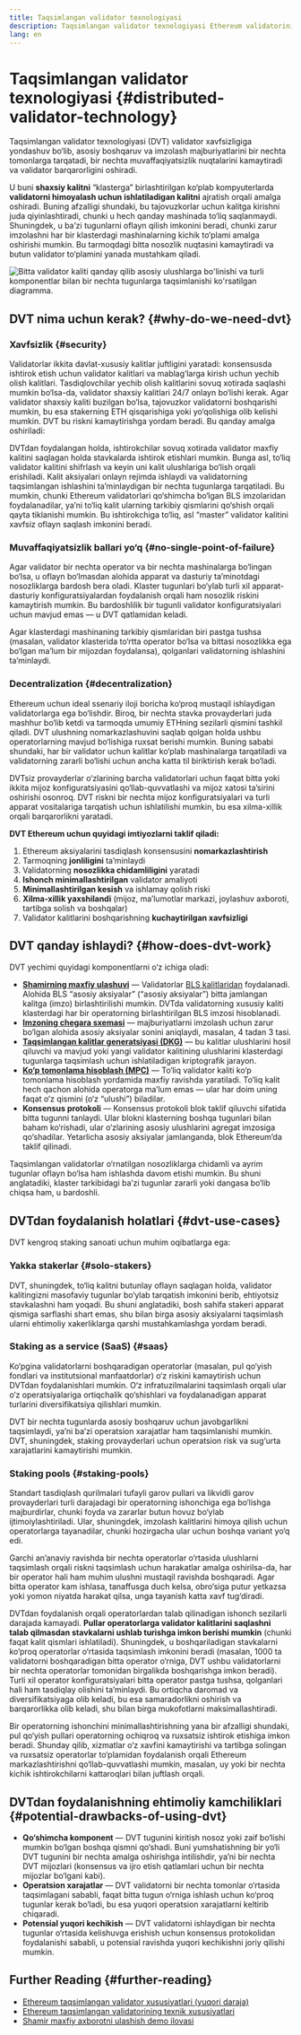 ```yaml
---
title: Taqsimlangan validator texnologiyasi
description: Taqsimlangan validator texnologiyasi Ethereum validatorining bir nechta tomonlar tomonidan taqsimlangan ishlashini ta’minlaydi.
lang: en
---
```


# Taqsimlangan validator texnologiyasi {#distributed-validator-technology}

Taqsimlangan validator texnologiyasi (DVT) validator xavfsizligiga yondashuv bo‘lib, asosiy boshqaruv va imzolash majburiyatlarini bir nechta tomonlarga tarqatadi, bir nechta muvaffaqiyatsizlik nuqtalarini kamaytiradi va validator barqarorligini oshiradi.

U buni **shaxsiy kalitni** “klasterga” birlashtirilgan ko‘plab kompyuterlarda **validatorni himoyalash uchun ishlatiladigan kalitni** ajratish orqali amalga oshiradi. Buning afzalligi shundaki, bu tajovuzkorlar uchun kalitga kirishni juda qiyinlashtiradi, chunki u hech qanday mashinada to‘liq saqlanmaydi. Shuningdek, u ba’zi tugunlarni oflayn qilish imkonini beradi, chunki zarur imzolashni har bir klasterdagi mashinalarning kichik to‘plami amalga oshirishi mumkin. Bu tarmoqdagi bitta nosozlik nuqtasini kamaytiradi va butun validator to‘plamini yanada mustahkam qiladi.

![Bitta validator kaliti qanday qilib asosiy ulushlarga bo'linishi va turli komponentlar bilan bir nechta tugunlarga taqsimlanishi ko'rsatilgan diagramma.](./dvt-cluster.png)

## DVT nima uchun kerak? {#why-do-we-need-dvt}

### Xavfsizlik {#security}

Validatorlar ikkita davlat-xususiy kalitlar juftligini yaratadi: konsensusda ishtirok etish uchun validator kalitlari va mablag‘larga kirish uchun yechib olish kalitlari. Tasdiqlovchilar yechib olish kalitlarini sovuq xotirada saqlashi mumkin bo‘lsa-da, validator shaxsiy kalitlari 24/7 onlayn bo‘lishi kerak. Agar validator shaxsiy kaliti buzilgan bo‘lsa, tajovuzkor validatorni boshqarishi mumkin, bu esa stakerning ETH qisqarishiga yoki yo‘qolishiga olib kelishi mumkin. DVT bu riskni kamaytirishga yordam beradi. Bu qanday amalga oshiriladi:

DVTdan foydalangan holda, ishtirokchilar sovuq xotirada validator maxfiy kalitini saqlagan holda stavkalarda ishtirok etishlari mumkin. Bunga asl, to‘liq validator kalitini shifrlash va keyin uni kalit ulushlariga bo‘lish orqali erishiladi. Kalit aksiyalari onlayn rejimda ishlaydi va validatorning taqsimlangan ishlashini ta’minlaydigan bir nechta tugunlarga tarqatiladi. Bu mumkin, chunki Ethereum validatorlari qo‘shimcha bo‘lgan BLS imzolaridan foydalanadilar, ya’ni to‘liq kalit ularning tarkibiy qismlarini qo‘shish orqali qayta tiklanishi mumkin. Bu ishtirokchiga to‘liq, asl “master” validator kalitini xavfsiz oflayn saqlash imkonini beradi.

### Muvaffaqiyatsizlik ballari yo‘q {#no-single-point-of-failure}

Agar validator bir nechta operator va bir nechta mashinalarga bo‘lingan bo‘lsa, u oflayn bo‘lmasdan alohida apparat va dasturiy ta’minotdagi nosozliklarga bardosh bera oladi. Klaster tugunlari bo‘ylab turli xil apparat-dasturiy konfiguratsiyalardan foydalanish orqali ham nosozlik riskini kamaytirish mumkin. Bu bardoshlilik bir tugunli validator konfiguratsiyalari uchun mavjud emas — u DVT qatlamidan keladi.

Agar klasterdagi mashinaning tarkibiy qismlaridan biri pastga tushsa (masalan, validator klasterida to‘rtta operator bo‘lsa va bittasi nosozlikka ega bo‘lgan ma’lum bir mijozdan foydalansa), qolganlari validatorning ishlashini ta’minlaydi.

### Decentralization {#decentralization}

Ethereum uchun ideal ssenariy iloji boricha ko‘proq mustaqil ishlaydigan validatorlarga ega bo‘lishdir. Biroq, bir nechta stavka provayderlari juda mashhur bo‘lib ketdi va tarmoqda umumiy ETHning sezilarli qismini tashkil qiladi. DVT ulushning nomarkazlashuvini saqlab qolgan holda ushbu operatorlarning mavjud bo‘lishiga ruxsat berishi mumkin. Buning sababi shundaki, har bir validator uchun kalitlar ko‘plab mashinalarga tarqatiladi va validatorning zararli bo‘lishi uchun ancha katta til biriktirish kerak bo‘ladi.

DVTsiz provayderlar o‘zlarining barcha validatorlari uchun faqat bitta yoki ikkita mijoz konfiguratsiyasini qo‘llab-quvvatlashi va mijoz xatosi ta’sirini oshirishi osonroq. DVT riskni bir nechta mijoz konfiguratsiyalari va turli apparat vositalariga tarqatish uchun ishlatilishi mumkin, bu esa xilma-xillik orqali barqarorlikni yaratadi.

**DVT Ethereum uchun quyidagi imtiyozlarni taklif qiladi:**

1. Ethereum aksiyalarini tasdiqlash konsensusini **nomarkazlashtirish**
2. Tarmoqning **jonliligini** ta’minlaydi
3. Validatorning **nosozlikka chidamliligini** yaratadi
4. **Ishonch minimallashtirilgan** validator amaliyoti
5. **Minimallashtirilgan kesish** va ishlamay qolish riski
6. **Xilma-xillik yaxshilandi** (mijoz, ma’lumotlar markazi, joylashuv axboroti, tartibga solish va boshqalar)
7. Validator kalitlarini boshqarishning **kuchaytirilgan xavfsizligi**

## DVT qanday ishlaydi? {#how-does-dvt-work}

DVT yechimi quyidagi komponentlarni o‘z ichiga oladi:

- **[Shamirning maxfiy ulashuvi](https://medium.com/@keylesstech/a-beginners-guide-to-shamir-s-secret-sharing-e864efbf3648)** — Validatorlar [BLS kalitlaridan](https://en.wikipedia.org/wiki/BLS_digital_signature) foydalanadi. Alohida BLS “asosiy aksiyalar” (“asosiy aksiyalar”) bitta jamlangan kalitga (imzo) birlashtirilishi mumkin. DVTda validatorning xususiy kaliti klasterdagi har bir operatorning birlashtirilgan BLS imzosi hisoblanadi.
- **[Imzoning chegara sxemasi](https://medium.com/nethermind-eth/threshold-signature-schemes-36f40bc42aca)** — majburiyatlarni imzolash uchun zarur bo‘lgan alohida asosiy aksiyalar sonini aniqlaydi, masalan, 4 tadan 3 tasi.
- **[Taqsimlangan kalitlar generatsiyasi (DKG)](https://medium.com/toruslabs/what-distributed-key-generation-is-866adc79620)** — bu kalitlar ulushlarini hosil qiluvchi va mavjud yoki yangi validator kalitining ulushlarini klasterdagi tugunlarga taqsimlash uchun ishlatiladigan kriptografik jarayon.
- **[Ko‘p tomonlama hisoblash (MPC)](https://messari.io/report/applying-multiparty-computation-to-the-world-of-blockchains)** — To‘liq validator kaliti ko‘p tomonlama hisoblash yordamida maxfiy ravishda yaratiladi. To‘liq kalit hech qachon alohida operatorga ma’lum emas — ular har doim uning faqat o‘z qismini (o‘z “ulushi”) biladilar.
- **Konsensus protokoli** — Konsensus protokoli blok taklif qiluvchi sifatida bitta tugunni tanlaydi. Ular blokni klasterning boshqa tugunlari bilan baham ko‘rishadi, ular o‘zlarining asosiy ulushlarini agregat imzosiga qo‘shadilar. Yetarlicha asosiy aksiyalar jamlanganda, blok Ethereumʼda taklif qilinadi.

Taqsimlangan validatorlar o‘rnatilgan nosozliklarga chidamli va ayrim tugunlar oflayn bo‘lsa ham ishlashda davom etishi mumkin. Bu shuni anglatadiki, klaster tarkibidagi ba’zi tugunlar zararli yoki dangasa bo‘lib chiqsa ham, u bardoshli.

## DVTdan foydalanish holatlari {#dvt-use-cases}

DVT kengroq staking sanoati uchun muhim oqibatlarga ega:

### Yakka stakerlar {#solo-stakers}

DVT, shuningdek, to‘liq kalitni butunlay oflayn saqlagan holda, validator kalitingizni masofaviy tugunlar bo‘ylab tarqatish imkonini berib, ehtiyotsiz stavkalashni ham yoqadi. Bu shuni anglatadiki, bosh sahifa stakeri apparat qismiga sarflashi shart emas, shu bilan birga asosiy aksiyalarni taqsimlash ularni ehtimoliy xakerliklarga qarshi mustahkamlashga yordam beradi.

### Staking as a service (SaaS) {#saas}

Ko‘pgina validatorlarni boshqaradigan operatorlar (masalan, pul qo‘yish fondlari va institutsional manfaatdorlar) o‘z riskini kamaytirish uchun DVTdan foydalanishlari mumkin. O‘z infratuzilmalarini taqsimlash orqali ular o‘z operatsiyalariga ortiqchalik qo‘shishlari va foydalanadigan apparat turlarini diversifikatsiya qilishlari mumkin.

DVT bir nechta tugunlarda asosiy boshqaruv uchun javobgarlikni taqsimlaydi, ya’ni ba’zi operatsion xarajatlar ham taqsimlanishi mumkin. DVT, shuningdek, staking provayderlari uchun operatsion risk va sug‘urta xarajatlarini kamaytirishi mumkin.

### Staking pools {#staking-pools}

Standart tasdiqlash qurilmalari tufayli garov pullari va likvidli garov provayderlari turli darajadagi bir operatorning ishonchiga ega bo‘lishga majburdirlar, chunki foyda va zararlar butun hovuz bo‘ylab ijtimoiylashtiriladi. Ular, shuningdek, imzolash kalitlarini himoya qilish uchun operatorlarga tayanadilar, chunki hozirgacha ular uchun boshqa variant yo‘q edi.

Garchi an’anaviy ravishda bir nechta operatorlar o‘rtasida ulushlarni taqsimlash orqali riskni taqsimlash uchun harakatlar amalga oshirilsa-da, har bir operator hali ham muhim ulushni mustaqil ravishda boshqaradi. Agar bitta operator kam ishlasa, tanaffusga duch kelsa, obro‘siga putur yetkazsa yoki yomon niyatda harakat qilsa, unga tayanish katta xavf tug‘diradi.

DVTdan foydalanish orqali operatorlardan talab qilinadigan ishonch sezilarli darajada kamayadi. **Pullar operatorlarga validator kalitlarini saqlashni talab qilmasdan stavkalarni ushlab turishga imkon berishi mumkin** (chunki faqat kalit qismlari ishlatiladi). Shuningdek, u boshqariladigan stavkalarni ko‘proq operatorlar o‘rtasida taqsimlash imkonini beradi (masalan, 1000 ta validatorni boshqaradigan bitta operator o‘rniga, DVT ushbu validatorlarni bir nechta operatorlar tomonidan birgalikda boshqarishga imkon beradi). Turli xil operator konfiguratsiyalari bitta operator pastga tushsa, qolganlari hali ham tasdiqlay olishini ta’minlaydi. Bu ortiqcha daromad va diversifikatsiyaga olib keladi, bu esa samaradorlikni oshirish va barqarorlikka olib keladi, shu bilan birga mukofotlarni maksimallashtiradi.

Bir operatorning ishonchini minimallashtirishning yana bir afzalligi shundaki, pul qo‘yish pullari operatorning ochiqroq va ruxsatsiz ishtirok etishiga imkon beradi. Shunday qilib, xizmatlar o‘z xavfini kamaytirishi va tartibga solingan va ruxsatsiz operatorlar to‘plamidan foydalanish orqali Ethereum markazlashtirishni qo‘llab-quvvatlashi mumkin, masalan, uy yoki bir nechta kichik ishtirokchilarni kattaroqlari bilan juftlash orqali.

## DVTdan foydalanishning ehtimoliy kamchiliklari {#potential-drawbacks-of-using-dvt}

- **Qo‘shimcha komponent** — DVT tugunini kiritish nosoz yoki zaif bo‘lishi mumkin bo‘lgan boshqa qismni qo‘shadi. Buni yumshatishning bir yo‘li DVT tugunini bir nechta amalga oshirishga intilishdir, ya’ni bir nechta DVT mijozlari (konsensus va ijro etish qatlamlari uchun bir nechta mijozlar bo‘lgani kabi).
- **Operatsion xarajatlar** — DVT validatorni bir nechta tomonlar o‘rtasida taqsimlagani sababli, faqat bitta tugun o‘rniga ishlash uchun ko‘proq tugunlar kerak bo‘ladi, bu esa yuqori operatsion xarajatlarni keltirib chiqaradi.
- **Potensial yuqori kechikish** — DVT validatorni ishlaydigan bir nechta tugunlar o‘rtasida kelishuvga erishish uchun konsensus protokolidan foydalanishi sababli, u potensial ravishda yuqori kechikishni joriy qilishi mumkin.

## Further Reading {#further-reading}

- [Ethereum taqsimlangan validator xususiyatlari (yuqori daraja)](https://github.com/ethereum/distributed-validator-specs)
- [Ethereum taqsimlangan validatorining texnik xususiyatlari](https://github.com/ethereum/distributed-validator-specs/tree/dev/src/dvspec)
- [Shamir maxfiy axborotni ulashish demo ilovasi](https://iancoleman.io/shamir/)
